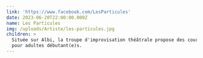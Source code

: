 ```yaml
---
link: 'https://www.facebook.com/LesParticules'
date: 2023-06-20T22:00:00.000Z
name: Les Particules
img: /uploads/Artiste/les-particules.jpg
children: >
  Située sur Albi, la troupe d'improvisation théâtrale propose des cours d'impro
  pour adultes débutant(e)s.
---
```


